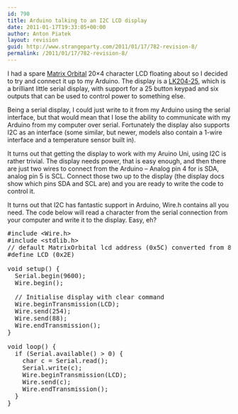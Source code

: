 ```yaml
---
id: 790
title: Arduino talking to an I2C LCD display
date: 2011-01-17T19:33:05+00:00
author: Anton Piatek
layout: revision
guid: http://www.strangeparty.com/2011/01/17/782-revision-8/
permalink: /2011/01/17/782-revision-8/
---
```

I had a spare [Matrix Orbital](http://www.matrixorbital.com/) 20&#215;4 character LCD floating about so I decided to try and connect it up to my Arduino. The display is a [LK204-25](http://www.matrixorbital.com/Intelligent-Display-Character-LCDs/c39_3/p25/LK204-25/product_info.html), which is a brilliant little serial display, with support for a 25 button keypad and six outputs that can be used to control power to something else.

Being a serial display, I could just write to it from my Arduino using the serial interface, but that would mean that I lose the ability to communicate with my Arduino from my computer over serial. Fortunately the display also supports I2C as an interface (some similar, but newer, models also contain a 1-wire interface and a temperature sensor built in).

It turns out that getting the display to work with my Aruino Uni, using I2C is rather trivial. The display needs power, that is easy enough, and then there are just two wires to connect from the Arduino &#8211; Analog pin 4 for is SDA, analog pin 5 is SCL. Connect those two up to the display (the display docs show which pins SDA and SCL are) and you are ready to write the code to control it.

It turns out that I2C has fantastic support in Arduino, Wire.h contains all you need. The code below will read a character from the serial connection from your computer and write it to the display. Easy, eh?

<pre lang="C">#include &lt;Wire.h&gt;
#include &lt;stdlib.h&gt;
// default MatrixOrbital lcd address (0x5C) converted from 8bit to 7bit
#define LCD (0x2E) 

void setup() {
  Serial.begin(9600);
  Wire.begin();

  // Initialise display with clear command
  Wire.beginTransmission(LCD);
  Wire.send(254);
  Wire.send(88);
  Wire.endTransmission();
}

void loop() {
  if (Serial.available() &gt; 0) {
    char c = Serial.read();
    Serial.write(c);
    Wire.beginTransmission(LCD);
    Wire.send(c);
    Wire.endTransmission();
  }
}</pre>